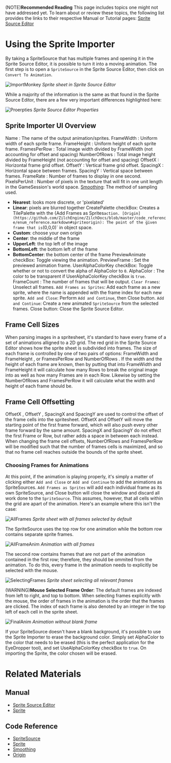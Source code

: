 (NOTE)**Recommended Reading** This page includes topics one might not have addressed yet. To learn about or review these topics, the following list provides the links to their respective Manual or Tutorial pages: [Sprite Source Editor](https://github.com/ZilchEngine/ZilchDocs/blob/master/zero_editor_documentation/zeromanual/graphics/sprites/spritesourceeditor.markdown)

 # Using the Sprite Importer
By taking a SpriteSource that has multiple frames and opening it in the Sprite Source Editor, it is possible to turn it into a moving animation. The first step is to open a `SpriteSource` in the Sprite Source Editor, then click on `Convert To Animation`. 



![ImportMonkey](https://media.githubusercontent.com/media/zeroengineteam/ZeroFiles/master/doc_files/47816.png) *Sprite sheet in Sprite Source Editor*


While a majority of the information is the same as that found in the Sprite Source Editor, there are a few very important differences highlighted here:



![Proerpties](https://media.githubusercontent.com/media/zeroengineteam/ZeroFiles/master/doc_files/47804.png) *Sprite Source Editor Properties*


 ##  Sprite Importer UI Overview
Name : The name of the output animation/sprites.
FrameWidth : Uniform width of each sprite frame.
FrameHeight : Uniform height of each sprite frame.
FramesPerRow : Total image width divided by FrameWidth  (not accounting for offset and spacing)
NumberOfRows : Total image height divided by FrameHeight  (not accounting for offset and spacing)
OffsetX : Horizontal frame grid offset.
OffsetY : Vertical frame grid offset.
SpacingX : Horizontal space between frames.
SpacingY : Vertical space between frames.
FrameRate : Number of frames to display in one second.
PixelsPerUnit : Number of pixels in the texture that will fit in one unit length in the GameSession's world space.
[Smoothing](https://github.com/ZilchEngine/ZilchDocs/blob/master/code_reference/enum_reference.markdown#spritesampling): The method of sampling used.
* **Nearest**: looks more discrete, or 'pixelated'
* **Linear**: pixels are blurred together
CreatePalette checkBox: Creates a TilePalette with the {Add Frames as Sprites` action.
[Origin](https://github.com/ZilchEngine/ZilchDocs/blob/master/code_reference/enum_reference.markdown#spriteorigin): The point of the given frame that is `(0,0,0)` in object space.
* **Custom**: choose your own origin
* **Center**: the middle of the frame
* **UpperLeft**: the top left of the image
* **BottomLeft**: the bottom left of the frame
* **BottomCenter**: the bottom center of the frame
PreviewAnimate checkBox: Toggle viewing the animation.
PreviewFrame : Set the previewed animation frame.
UserAlphaColorKey checkBox: Toggle whether or not to convert the alpha of AlphaColor  to `0`.
AlphaColor : The color to be transparent if UserAlphaColorKey checkBox is `true`.
FrameCount : The number of frames that will be output.
`Clear Frames`: Unselect all frames.
`Add Frames as Sprites`: Add each frame as a new sprite, where the name is appended with the frame index for each new sprite.
`Add and Close`: Perform `Add and Continue`, then Close button.
`Add and Continue`: Create a new animated `SpriteSource` from the selected frames.
Close button: Close the Sprite Source Editor.

 ##  Frame Cell Sizes
When parsing images in a spritesheet, it's standard to have every frame of a set of animations alligned to a 2D grid.  The red grid in the Sprite Source Editor shows how the sprite sheet is subdivided into frames.  The size of each frame is controlled by one of two pairs of options:  FrameWidth  and FrameHeight , or FramesPerRow  and NumberOfRows . If the width and the height of each frame are known, then by putting that into FrameWidth  and FrameHeight  it will calculate how many Rows to break the original image into as well as how many Frames are in each Row. Likewise by setting the NumberOfRows  and FramesPerRow  it will calculate what the width and height of each frame should be.

 ##  Frame Cell Offsetting
OffsetX , OffsetY , SpacingX  and SpacingY  are used to control the offset of the frame cells into the spritesheet. OffsetX  and OffsetY  will move the starting point of the first frame forward, which will also push every other frame forward by the same amount.  SpacingX  and SpacingY  do not effect the first Frame or Row, but rather adds a space in between each instead.  When changing the frame cell offsets, NumberOfRows  and FramesPerRow  will be modified such that the number of frames cells is maximized, and so that no frame cell reaches outside the bounds of the sprite sheet.


###  Choosing Frames for Animations

At this point, if the animation is playing properly, it's simply a matter of clicking either `Add and Close` or `Add and Continue` to add the animations as SpriteSources. `Add Frames as Sprites` will add each individual frame as its own SpriteSource, and Close button will close the window and discard all work done to the `SpriteSource`. This assumes, however, that all cells within the grid are apart of the animation.  Here's an example where this isn't the case:



![AllFrames](https://media.githubusercontent.com/media/zeroengineteam/ZeroFiles/master/doc_files/47806.png) *Sprite sheet with all frames selected by default*


The SpriteSource uses the top row for one animation while the bottom row contains separate sprite frames.



![AllFrameAnim](https://media.githubusercontent.com/media/zeroengineteam/ZeroFiles/master/doc_files/47810.gif) *Animation with all frames*


The second row contains frames that are not part of the animation contained in the first row; therefore, they should be ommited from the animation.  To do this, every frame in the animation needs to explicitly be selected with the mouse.  



![SelectingFrames](https://media.githubusercontent.com/media/zeroengineteam/ZeroFiles/master/doc_files/47812.gif) *Sprite sheet selecting all relevant frames*


(WARNING)**Mouse Selected Frame Order**: The default frames are indexed from left to right, and top to bottom.  When selecting frames explicitly with the mouse, the order of frames in the animation is the order that the frames are clicked.  The index of each frame is also denoted by an integer in the top left of each cell in the sprite sheet.



![FinalAnim](https://media.githubusercontent.com/media/zeroengineteam/ZeroFiles/master/doc_files/47814.gif) *Animation without blank frame*


If your SpriteSource doesn't have a blank background, it's possible to use the Sprite Importer to erase the background color. Simply set AlphaColor  to the color that needs to be erased (this is the perfect application for the EyeDropper tool), and set UseAlphaColorKey checkBox to `true`. On importing the Sprite, the color chosen will be erased. 

 # Related Materials
 ## Manual
- [Sprite Source Editor](https://github.com/ZilchEngine/ZilchDocs/blob/master/zero_editor_documentation/zeromanual/graphics/sprites/spritesourceeditor.markdown)
- [Sprite](https://github.com/ZilchEngine/ZilchDocs/blob/master/zero_editor_documentation.markdown)

 ## Code Reference
- [SpriteSource](https://github.com/ZilchEngine/ZilchDocs/blob/master/zero_editor_documentation/code_reference/class_reference/spritesource.markdown)
- [Sprite](https://github.com/ZilchEngine/ZilchDocs/blob/master/zero_editor_documentation/code_reference/class_reference/sprite.markdown)
- [Smoothing](https://github.com/ZilchEngine/ZilchDocs/blob/master/code_reference/enum_reference.markdown#spritesampling)
- [Origin](https://github.com/ZilchEngine/ZilchDocs/blob/master/code_reference/enum_reference.markdown#spriteorigin) 

 